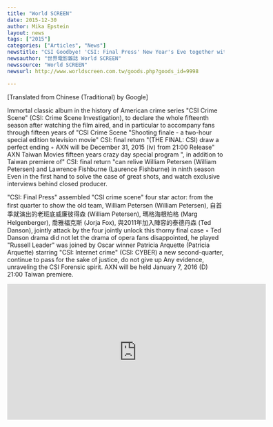 ```yaml
---
title: "World SCREEN"
date: 2015-12-30
author: Mika Epstein
layout: news
tags: ["2015"]
categories: ["Articles", "News"]
newstitle: "CSI Goodbye! 'CSI: Final Press' New Year's Eve together with you for 15 years to finally crack the case!"
newsauthor: "世界電影雜誌 World SCREEN"
newssource: "World SCREEN"
newsurl: http://www.worldscreen.com.tw/goods.php?goods_id=9998

---
```


[Translated from Chinese (Traditional) by Google]

Immortal classic album in the history of American crime series "CSI Crime Scene" (CSI: Crime Scene Investigation), to declare the whole fifteenth season after watching the film aired, and in particular to accompany fans through fifteen years of "CSI Crime Scene "Shooting finale - a two-hour special edition television movie" CSI: final return "(THE FINAL: CSI) draw a perfect ending ◦ AXN will be December 31, 2015 (iv) from 21:00 Release" AXN Taiwan Movies fifteen years crazy day special program ", in addition to Taiwan premiere of" CSI: final return "can relive William Petersen (William Petersen) and Lawrence Fishburne (Laurence Fishburne) in ninth season Even in the first hand to solve the case of great shots, and watch exclusive interviews behind closed producer.

"CSI: Final Press" assembled "CSI crime scene" four star actor: from the first quarter to show the old team, William Petersen (William Petersen), 自首季就演出的老班底威廉彼得森 (William Petersen), 瑪格海根柏格 (Marg Helgenberger), 喬雅福克斯 (Jorja Fox), 與2011年加入陣容的泰德丹森 (Ted Danson), jointly attack by the four jointly unlock this thorny final case ◦ Ted Danson drama did not let the drama of opera fans disappointed, he played "Russell Leader" was joined by Oscar winner Patricia Arquette (Patricia Arquette) starring "CSI: Internet crime" (CSI: CYBER) a new second-quarter, continue to pass for the sake of justice, do not give up Any evidence, unraveling the CSI Forensic spirit. AXN will be held January 7, 2016 (D) 21:00 Taiwan premiere.

<iframe width="600" height="315" src="https://www.youtube.com/embed/ABLCNEIJ-ZM" frameborder="0" allowfullscreen></iframe>